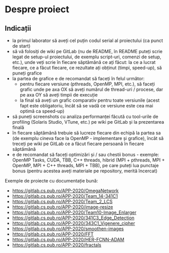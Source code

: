 # Despre proiect
## Indicații
- la primul laborator să aveți cel puțin codul serial al proiectului (ca punct de start)
- să vă folosiți de wiki pe GitLab (nu de README, în README puteți scrie legat de setup-ul proiectului, de exemplu script-uri, comenzi de setup, etc.), unde veți scrie în fiecare săptămână ce ați făcut: la ce a lucrat fiecare, ce a făcut fiecare, ce rezultate ați obținut (timpi, speed-up), să puneți grafice
- la partea de grafice e de recomandat să faceți în felul următor:
    - pentru fiecare versiune (pthreads, OpenMP, MPI, etc.), să faceți grafic unde pe axa OX să aveți numărul de thread-uri / procese, dar pe axa OY să aveți timpii de execuție
    - la final să aveți un grafic comparativ pentru toate versiunile (acest fapt este obligatoriu, încât să se vadă ce versiune este cea mai optimă ca speed-up)
- să puneți screenshots cu analiza performanței făcută cu tool-urile de profiling (Solaris Studio, VTune, etc.) pe wiki pe GitLab și la prezentarea finală
- în fiecare săptămână trebuie să lucreze fiecare din echipă la partea sa (de exemplu cineva face la OpenMP - implementare și grafice), încât să treceți pe wiki pe GitLab ce a făcut fiecare persoană în fiecare săptămână
- e de recomandat să faceți optimizări și / sau chestii bonus - exemple: OpenMP Tasks, CUDA, TBB, C++ threads, hibrid (MPI + pthreads, MPI + OpenMP, MPI + C++ threads, MPI + TBB), pe care puteți lua punctaje bonus (pentru acestea aveți materiale pe repository, merită încercat)

Exemple de proiecte cu documentație bună:
- https://gitlab.cs.pub.ro/APP-2020/OmegaNetwork
- https://gitlab.cs.pub.ro/APP-2020/Team_14-341C1
- https://gitlab.cs.pub.ro/APP-2020/Team_2_LCS
- https://gitlab.cs.pub.ro/APP-2020/image-resize
- https://gitlab.cs.pub.ro/APP-2020/Team10-Image_Enlarger
- https://gitlab.cs.pub.ro/APP-2020/341C3_Edge_Detection
- https://gitlab.cs.pub.ro/APP-2020/343C1_Vigenere_cipher
- https://gitlab.cs.pub.ro/APP-2020/smoothen-images
- https://gitlab.cs.pub.ro/APP-2020/FFT
- https://gitlab.cs.pub.ro/APP-2020/HER-FCNN-ADAM
- https://gitlab.cs.pub.ro/APP-2020/fractals
